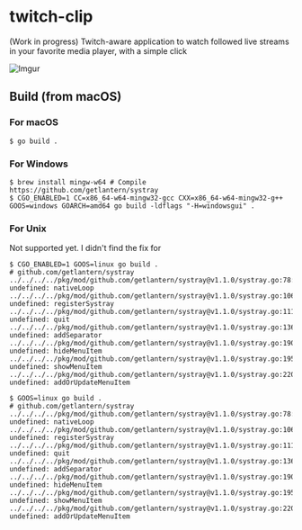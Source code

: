 # twitch-clip
(Work in progress) Twitch-aware application to watch followed live streams in your favorite media player, with a simple click

![Imgur](https://i.imgur.com/FDXwa3T.png)

## Build (from macOS)

### For macOS

```shell
$ go build .
```

### For Windows

````shell
$ brew install mingw-w64 # Compile https://github.com/getlantern/systray
$ CGO_ENABLED=1 CC=x86_64-w64-mingw32-gcc CXX=x86_64-w64-mingw32-g++ GOOS=windows GOARCH=amd64 go build -ldflags "-H=windowsgui" .
````

### For Unix

Not supported yet. I didn't find the fix for
```shell
$ CGO_ENABLED=1 GOOS=linux go build .
# github.com/getlantern/systray
../../../../pkg/mod/github.com/getlantern/systray@v1.1.0/systray.go:78:2: undefined: nativeLoop
../../../../pkg/mod/github.com/getlantern/systray@v1.1.0/systray.go:106:2: undefined: registerSystray
../../../../pkg/mod/github.com/getlantern/systray@v1.1.0/systray.go:111:14: undefined: quit
../../../../pkg/mod/github.com/getlantern/systray@v1.1.0/systray.go:136:2: undefined: addSeparator
../../../../pkg/mod/github.com/getlantern/systray@v1.1.0/systray.go:190:2: undefined: hideMenuItem
../../../../pkg/mod/github.com/getlantern/systray@v1.1.0/systray.go:195:2: undefined: showMenuItem
../../../../pkg/mod/github.com/getlantern/systray@v1.1.0/systray.go:220:2: undefined: addOrUpdateMenuItem

$ GOOS=linux go build .                                                                                      
# github.com/getlantern/systray
../../../../pkg/mod/github.com/getlantern/systray@v1.1.0/systray.go:78:2: undefined: nativeLoop
../../../../pkg/mod/github.com/getlantern/systray@v1.1.0/systray.go:106:2: undefined: registerSystray
../../../../pkg/mod/github.com/getlantern/systray@v1.1.0/systray.go:111:14: undefined: quit
../../../../pkg/mod/github.com/getlantern/systray@v1.1.0/systray.go:136:2: undefined: addSeparator
../../../../pkg/mod/github.com/getlantern/systray@v1.1.0/systray.go:190:2: undefined: hideMenuItem
../../../../pkg/mod/github.com/getlantern/systray@v1.1.0/systray.go:195:2: undefined: showMenuItem
../../../../pkg/mod/github.com/getlantern/systray@v1.1.0/systray.go:220:2: undefined: addOrUpdateMenuItem
```